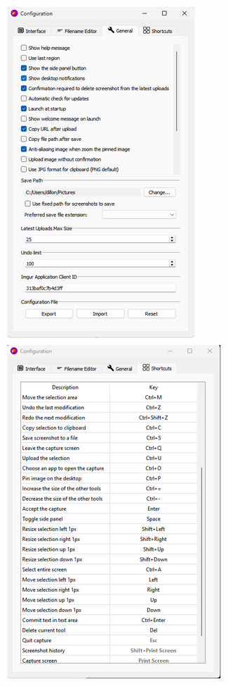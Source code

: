 ![General](https://raw.githubusercontent.com/dillacorn/win-glaze-dots/refs/heads/main/ScreenShots_For_Guides/flameshot_screenshots/General.png)

![Shortcuts](https://raw.githubusercontent.com/dillacorn/win-glaze-dots/refs/heads/main/ScreenShots_For_Guides/flameshot_screenshots/Shortcuts.png)